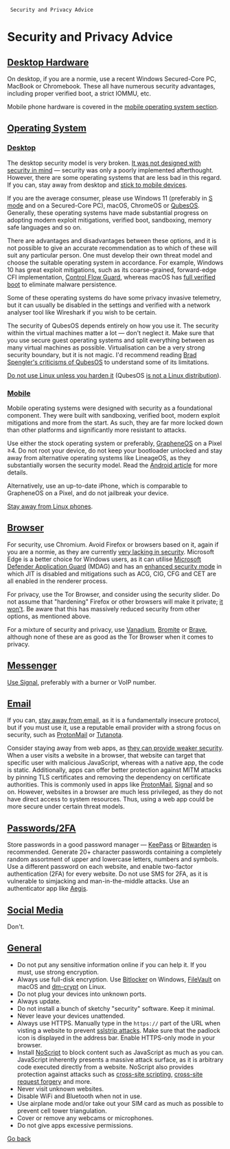      Security and Privacy Advice 

Security and Privacy Advice
===========================


[Desktop Hardware](#desktop-hardware)
-------------------------------------

On desktop, if you are a normie, use a recent Windows Secured-Core PC, MacBook or Chromebook. These all have numerous security advantages, including proper verified boot, a strict IOMMU, etc.  
  
Mobile phone hardware is covered in the [mobile operating system section](#mobile-os).

[Operating System](#operating-system)
-------------------------------------

### [Desktop](#desktop-os)

The desktop security model is very broken. [It was not designed with security in mind](https://blog.cryptographyengineering.com/2017/03/05/secure-computing-for-journalists/) — security was only a poorly implemented afterthought. However, there are some operating systems that are less bad in this regard. If you can, stay away from desktop and [stick to mobile devices](#mobile-os).  
  
If you are the average consumer, please use Windows 11 (preferably in [S mode](https://www.microsoft.com/en-us/windows/s-mode) and on a Secured-Core PC), macOS, ChromeOS or [QubesOS](https://www.qubes-os.org/). Generally, these operating systems have made substantial progress on adopting modern exploit mitigations, verified boot, sandboxing, memory safe languages and so on.  
  
There are advantages and disadvantages between these options, and it is not possible to give an accurate recommendation as to which of these will suit any particular person. One must develop their own threat model and choose the suitable operating system in accordance. For example, Windows 10 has great exploit mitigations, such as its coarse-grained, forward-edge CFI implementation, [Control Flow Guard](https://docs.microsoft.com/en-us/windows/win32/secbp/control-flow-guard), whereas macOS has [full verified boot](https://support.apple.com/en-us/HT208330) to eliminate malware persistence.  
  
Some of these operating systems do have some privacy invasive telemetry, but it can usually be disabled in the settings and verified with a network analyser tool like Wireshark if you wish to be certain.  
  
The security of QubesOS depends entirely on how you use it. The security within the virtual machines matter a lot — don't neglect it. Make sure that you use secure guest operating systems and split everything between as many virtual machines as possible. Virtualisation can be a very strong security boundary, but it is not magic. I'd recommend reading [Brad Spengler's criticisms of QubesOS](https://seclists.org/dailydave/2010/q3/29) to understand some of its limitations.  
  
[Do not use Linux unless you harden it](linux.html) (QubesOS [is not a Linux distribution](https://www.qubes-os.org/faq/#is-qubes-just-another-linux-distribution)).

### [Mobile](#mobile-os)

Mobile operating systems were designed with security as a foundational component. They were built with sandboxing, verified boot, modern exploit mitigations and more from the start. As such, they are far more locked down than other platforms and significantly more resistant to attacks.  
  
Use either the stock operating system or preferably, [GrapheneOS](https://grapheneos.org/) on a Pixel ≥4. Do not root your device, do not keep your bootloader unlocked and stay away from alternative operating systems like LineageOS, as they substantially worsen the security model. Read the [Android article](android.html) for more details.  
  
Alternatively, use an up-to-date iPhone, which is comparable to GrapheneOS on a Pixel, and do not jailbreak your device.  
  
[Stay away from Linux phones](linux-phones.html).

[Browser](#browser)
-------------------

For security, use Chromium. Avoid Firefox or browsers based on it, again if you are a normie, as they are currently [very lacking in security](firefox-chromium.html). Microsoft Edge is a better choice for Windows users, as it can utilise [Microsoft Defender Application Guard](https://docs.microsoft.com/en-us/windows/security/threat-protection/microsoft-defender-application-guard/md-app-guard-overview) (MDAG) and has an [enhanced security mode](https://microsoftedge.github.io/edgevr/posts/Introducing-Enhanced-Security-for-Microsoft-Edge/) in which JIT is disabled and mitigations such as ACG, CIG, CFG and CET are all enabled in the renderer process.  
  
For privacy, use the Tor Browser, and consider using the security slider. Do not assume that "hardening" Firefox or other browsers will make it private; [it won't](browser-tracking.html). Be aware that this has massively reduced security from other options, as mentioned above.  
  
For a mixture of security and privacy, use [Vanadium](https://github.com/GrapheneOS/Vanadium), [Bromite](https://www.bromite.org/) or [Brave](https://brave.com/), although none of these are as good as the Tor Browser when it comes to privacy.

[Messenger](#messenger)
-----------------------

[Use Signal](messengers.html), preferably with a burner or VoIP number.

[Email](#email)
---------------

If you can, [stay away from email](https://latacora.singles/2020/02/19/stop-using-encrypted.html), as it is a fundamentally insecure protocol, but if you must use it, use a reputable email provider with a strong focus on security, such as [ProtonMail](https://protonmail.com/) or [Tutanota](https://tutanota.com/).  
  
Consider staying away from web apps, as [they can provide weaker security](https://protonmail.com/blog/cryptographic-architecture-response/). When a user visits a website in a browser, that website can target that specific user with malicious JavaScript, whereas with a native app, the code is static. Additionally, apps can offer better protection against MITM attacks by pinning TLS certificates and removing the dependency on certificate authorities. This is commonly used in apps like [ProtonMail](https://protonmail.com/blog/tls-ssl-certificate/#Extra-security-precautions-taken-by-ProtonMail), [Signal](https://www.signal.org/blog/certifiably-fine/) and so on. However, websites in a browser are much less privileged, as they do not have direct access to system resources. Thus, using a web app could be more secure under certain threat models.

[Passwords/2FA](#passwords-2fa)
-------------------------------

Store passwords in a good password manager — [KeePass](https://keepass.info/) or [Bitwarden](https://bitwarden.com/) is recommended. Generate 20+ character passwords containing a completely random assortment of upper and lowercase letters, numbers and symbols. Use a different password on each website, and enable two-factor authentication (2FA) for every website. Do not use SMS for 2FA, as it is vulnerable to simjacking and man-in-the-middle attacks. Use an authenticator app like [Aegis](https://getaegis.app/).

[Social Media](#social-media)
-----------------------------

Don't.

[General](#general)
-------------------

*   Do not put any sensitive information online if you can help it. If you must, use strong encryption.
*   Always use full-disk encryption. Use [Bitlocker](https://docs.microsoft.com/en-us/windows/security/information-protection/bitlocker/bitlocker-overview) on Windows, [FileVault](https://support.apple.com/guide/deployment/intro-to-filevault-dep82064ec40/web) on macOS and [dm-crypt](https://wiki.archlinux.org/title/Dm-crypt) on Linux.
*   Do not plug your devices into unknown ports.
*   Always update.
*   Do not install a bunch of sketchy "security" software. Keep it minimal.
*   Never leave your devices unattended.
*   Always use HTTPS. Manually type in the `https://` part of the URL when visting a website to prevent [sslstrip attacks](https://security.stackexchange.com/questions/41988/how-does-sslstrip-work). Make sure that the padlock icon is displayed in the address bar. Enable HTTPS-only mode in your browser.
*   Install [NoScript](https://en.wikipedia.org/wiki/NoScript) to block content such as JavaScript as much as you can. JavaScript inherently presents a massive attack surface, as it is arbitrary code executed directly from a website. NoScript also provides protection against attacks such as [cross-site scripting](https://en.wikipedia.org/wiki/Cross-site_scripting), [cross-site request forgery](https://en.wikipedia.org/wiki/Cross-site_request_forgery) and more.
*   Never visit unknown websites.
*   Disable WiFi and Bluetooth when not in use.
*   Use airplane mode and/or take out your SIM card as much as possible to prevent cell tower triangulation.
*   Cover or remove any webcams or microphones.
*   Do not give apps excessive permissions.

[Go back](/index.html)
